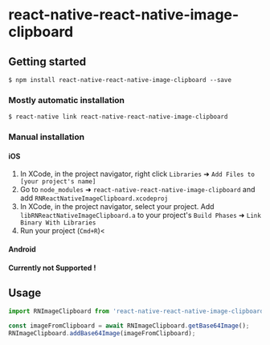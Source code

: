 
# react-native-react-native-image-clipboard

## Getting started

`$ npm install react-native-react-native-image-clipboard --save`

### Mostly automatic installation

`$ react-native link react-native-react-native-image-clipboard`

### Manual installation


#### iOS

1. In XCode, in the project navigator, right click `Libraries` ➜ `Add Files to [your project's name]`
2. Go to `node_modules` ➜ `react-native-react-native-image-clipboard` and add `RNReactNativeImageClipboard.xcodeproj`
3. In XCode, in the project navigator, select your project. Add `libRNReactNativeImageClipboard.a` to your project's `Build Phases` ➜ `Link Binary With Libraries`
4. Run your project (`Cmd+R`)<

#### Android

#### Currently not Supported !

## Usage
```javascript
import RNImageClipboard from 'react-native-react-native-image-clipboard';

const imageFromClipboard = await RNImageClipboard.getBase64Image();
RNImageClipboard.addBase64Image(imageFromClipboard);
```
  